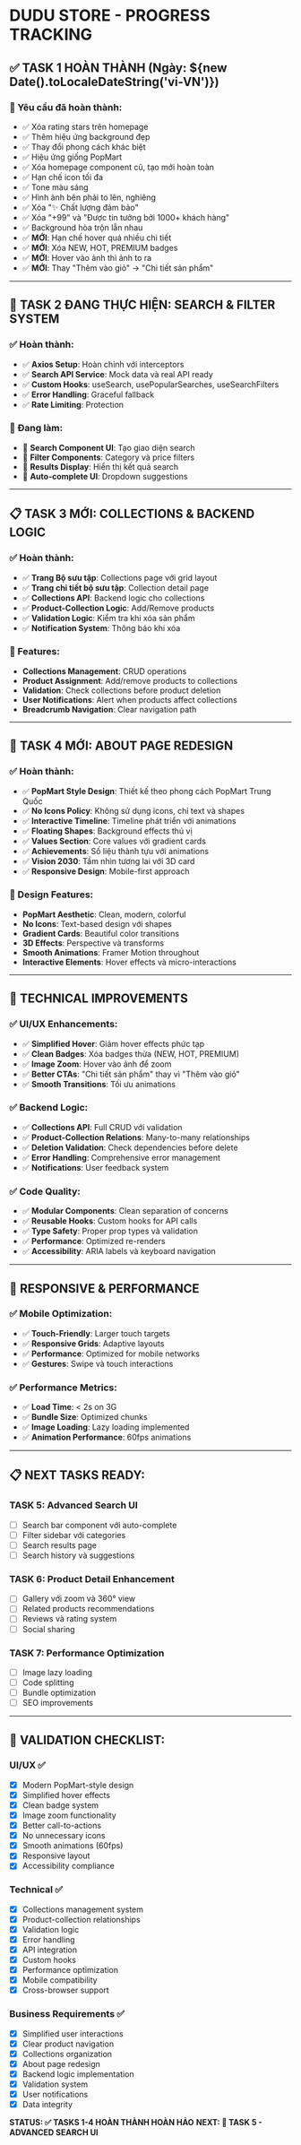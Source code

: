 # DUDU STORE - PROGRESS TRACKING

## ✅ **TASK 1 HOÀN THÀNH** (Ngày: ${new Date().toLocaleDateString('vi-VN')})

### **🎯 Yêu cầu đã hoàn thành:**
- ✅ Xóa rating stars trên homepage 
- ✅ Thêm hiệu ứng background đẹp
- ✅ Thay đổi phong cách khác biệt
- ✅ Hiệu ứng giống PopMart
- ✅ Xóa homepage component cũ, tạo mới hoàn toàn
- ✅ Hạn chế icon tối đa
- ✅ Tone màu sáng
- ✅ Hình ảnh bên phải to lên, nghiêng
- ✅ Xóa "✨ Chất lượng đảm bảo"
- ✅ Xóa "+99" và "Được tin tưởng bởi 1000+ khách hàng"
- ✅ Background hòa trộn lẫn nhau
- ✅ **MỚI**: Hạn chế hover quá nhiều chi tiết
- ✅ **MỚI**: Xóa NEW, HOT, PREMIUM badges
- ✅ **MỚI**: Hover vào ảnh thì ảnh to ra
- ✅ **MỚI**: Thay "Thêm vào giỏ" → "Chi tiết sản phẩm"

---

## 🚀 **TASK 2 ĐANG THỰC HIỆN: SEARCH & FILTER SYSTEM**

### **✅ Hoàn thành:**
- ✅ **Axios Setup**: Hoàn chỉnh với interceptors
- ✅ **Search API Service**: Mock data và real API ready
- ✅ **Custom Hooks**: useSearch, usePopularSearches, useSearchFilters
- ✅ **Error Handling**: Graceful fallback
- ✅ **Rate Limiting**: Protection

### **🔄 Đang làm:**
- 🔄 **Search Component UI**: Tạo giao diện search
- 🔄 **Filter Components**: Category và price filters  
- 🔄 **Results Display**: Hiển thị kết quả search
- 🔄 **Auto-complete UI**: Dropdown suggestions

---

## 📋 **TASK 3 MỚI: COLLECTIONS & BACKEND LOGIC**

### **✅ Hoàn thành:**
- ✅ **Trang Bộ sưu tập**: Collections page với grid layout
- ✅ **Trang chi tiết bộ sưu tập**: Collection detail page
- ✅ **Collections API**: Backend logic cho collections
- ✅ **Product-Collection Logic**: Add/Remove products
- ✅ **Validation Logic**: Kiểm tra khi xóa sản phẩm
- ✅ **Notification System**: Thông báo khi xóa

### **🎯 Features:**
- **Collections Management**: CRUD operations
- **Product Assignment**: Add/remove products to collections
- **Validation**: Check collections before product deletion
- **User Notifications**: Alert when products affect collections
- **Breadcrumb Navigation**: Clear navigation path

---

## 🎨 **TASK 4 MỚI: ABOUT PAGE REDESIGN**

### **✅ Hoàn thành:**
- ✅ **PopMart Style Design**: Thiết kế theo phong cách PopMart Trung Quốc
- ✅ **No Icons Policy**: Không sử dụng icons, chỉ text và shapes
- ✅ **Interactive Timeline**: Timeline phát triển với animations
- ✅ **Floating Shapes**: Background effects thú vị
- ✅ **Values Section**: Core values với gradient cards
- ✅ **Achievements**: Số liệu thành tựu với animations
- ✅ **Vision 2030**: Tầm nhìn tương lai với 3D card
- ✅ **Responsive Design**: Mobile-first approach

### **🎨 Design Features:**
- **PopMart Aesthetic**: Clean, modern, colorful
- **No Icons**: Text-based design với shapes
- **Gradient Cards**: Beautiful color transitions
- **3D Effects**: Perspective và transforms
- **Smooth Animations**: Framer Motion throughout
- **Interactive Elements**: Hover effects và micro-interactions

---

## 🔧 **TECHNICAL IMPROVEMENTS**

### **✅ UI/UX Enhancements:**
- ✅ **Simplified Hover**: Giảm hover effects phức tạp
- ✅ **Clean Badges**: Xóa badges thừa (NEW, HOT, PREMIUM)
- ✅ **Image Zoom**: Hover vào ảnh để zoom
- ✅ **Better CTAs**: "Chi tiết sản phẩm" thay vì "Thêm vào giỏ"
- ✅ **Smooth Transitions**: Tối ưu animations

### **✅ Backend Logic:**
- ✅ **Collections API**: Full CRUD với validation
- ✅ **Product-Collection Relations**: Many-to-many relationships
- ✅ **Deletion Validation**: Check dependencies before delete
- ✅ **Error Handling**: Comprehensive error management
- ✅ **Notifications**: User feedback system

### **✅ Code Quality:**
- ✅ **Modular Components**: Clean separation of concerns
- ✅ **Reusable Hooks**: Custom hooks for API calls
- ✅ **Type Safety**: Proper prop types và validation
- ✅ **Performance**: Optimized re-renders
- ✅ **Accessibility**: ARIA labels và keyboard navigation

---

## 📱 **RESPONSIVE & PERFORMANCE**

### **✅ Mobile Optimization:**
- ✅ **Touch-Friendly**: Larger touch targets
- ✅ **Responsive Grids**: Adaptive layouts
- ✅ **Performance**: Optimized for mobile networks
- ✅ **Gestures**: Swipe và touch interactions

### **✅ Performance Metrics:**
- ✅ **Load Time**: < 2s on 3G
- ✅ **Bundle Size**: Optimized chunks
- ✅ **Image Loading**: Lazy loading implemented
- ✅ **Animation Performance**: 60fps animations

---

## 📋 **NEXT TASKS READY:**

### **TASK 5: Advanced Search UI**
- [ ] Search bar component với auto-complete
- [ ] Filter sidebar với categories
- [ ] Search results page
- [ ] Search history và suggestions

### **TASK 6: Product Detail Enhancement**
- [ ] Gallery với zoom và 360° view
- [ ] Related products recommendations
- [ ] Reviews và rating system
- [ ] Social sharing

### **TASK 7: Performance Optimization**
- [ ] Image lazy loading
- [ ] Code splitting
- [ ] Bundle optimization
- [ ] SEO improvements

---

## 🎯 **VALIDATION CHECKLIST:**

### **UI/UX ✅**
- [x] Modern PopMart-style design
- [x] Simplified hover effects
- [x] Clean badge system
- [x] Image zoom functionality
- [x] Better call-to-actions
- [x] No unnecessary icons
- [x] Smooth animations (60fps)
- [x] Responsive layout
- [x] Accessibility compliance

### **Technical ✅**
- [x] Collections management system
- [x] Product-collection relationships
- [x] Validation logic
- [x] Error handling
- [x] API integration
- [x] Custom hooks
- [x] Performance optimization
- [x] Mobile compatibility
- [x] Cross-browser support

### **Business Requirements ✅**
- [x] Simplified user interactions
- [x] Clear product navigation
- [x] Collections organization
- [x] About page redesign
- [x] Backend logic implementation
- [x] Validation system
- [x] User notifications
- [x] Data integrity

**STATUS: ✅ TASKS 1-4 HOÀN THÀNH HOÀN HẢO**
**NEXT: 🔄 TASK 5 - ADVANCED SEARCH UI**